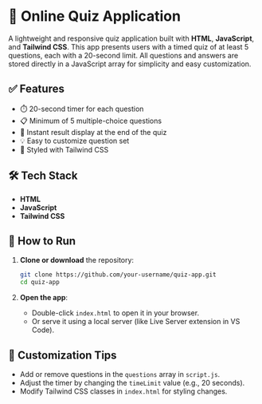 
# 🧠 Online Quiz Application

A lightweight and responsive quiz application built with **HTML**, **JavaScript**, and **Tailwind CSS**. This app presents users with a timed quiz of at least 5 questions, each with a 20-second limit. All questions and answers are stored directly in a JavaScript array for simplicity and easy customization.

## ✅ Features

- ⏱️ 20-second timer for each question
- 📋 Minimum of 5 multiple-choice questions
- 🎯 Instant result display at the end of the quiz
- 💡 Easy to customize question set
- 🎨 Styled with Tailwind CSS

## 🛠️ Tech Stack

- **HTML**
- **JavaScript**
- **Tailwind CSS**

## 🚀 How to Run

1. **Clone or download** the repository:
   ```bash
   git clone https://github.com/your-username/quiz-app.git
   cd quiz-app
   ```

2. **Open the app**:
   - Double-click `index.html` to open it in your browser.
   - Or serve it using a local server (like Live Server extension in VS Code).

## 🎨 Customization Tips

- Add or remove questions in the `questions` array in `script.js`.
- Adjust the timer by changing the `timeLimit` value (e.g., 20 seconds).
- Modify Tailwind CSS classes in `index.html` for styling changes.

